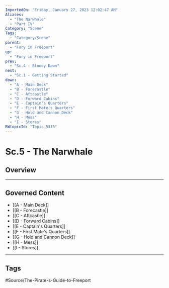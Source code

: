 ```yaml
---
ImportedOn: "Friday, January 27, 2023 12:02:47 AM"
Aliases:
  - "The Narwhale"
  - "Part IV"
Category: "Scene"
Tags:
  - "Category/Scene"
parent:
  - "Fury in Freeport"
up:
  - "Fury in Freeport"
prev:
  - "Sc.4 - Bloody Dawn"
next:
  - "Sc.1 - Getting Started"
down:
  - "A - Main Deck"
  - "B - Forecastle"
  - "C - Aftcastle"
  - "D - Forward Cabins"
  - "E - Captain's Quarters"
  - "F - First Mate's Quarters"
  - "G - Hold and Cannon Deck"
  - "H - Mess"
  - "I - Stores"
RWtopicId: "Topic_5315"
---
```

# Sc.5 - The Narwhale
## Overview
---
## Governed Content
- [[A - Main Deck]]
- [[B - Forecastle]]
- [[C - Aftcastle]]
- [[D - Forward Cabins]]
- [[E - Captain's Quarters]]
- [[F - First Mate's Quarters]]
- [[G - Hold and Cannon Deck]]
- [[H - Mess]]
- [[I - Stores]]


---
## Tags
#Source/The-Pirate-s-Guide-to-Freeport

